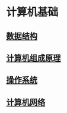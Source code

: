 # 计算机基础

## [数据结构](01-data-structure/README.md)

## [计算机组成原理](02-computer-composing-principles/README.md)

## [操作系统](03-operating-system/README.md)

## [计算机网络](04-computer-network/README.md)

